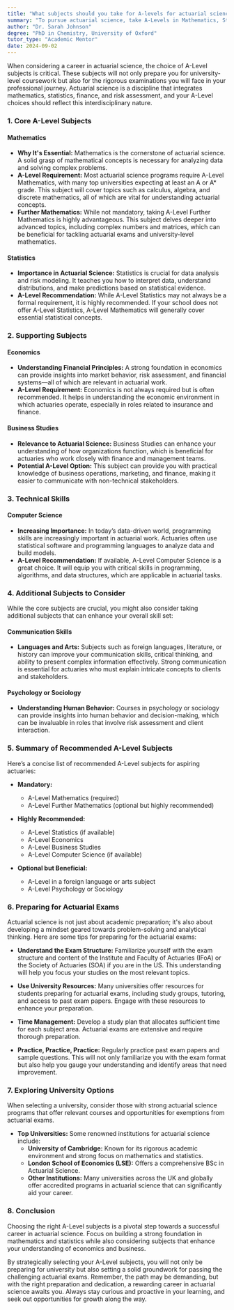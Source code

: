 ```yaml
---
title: "What subjects should you take for A-levels for actuarial science?"
summary: "To pursue actuarial science, take A-Levels in Mathematics, Statistics, and Finance to prepare for university and professional exams."
author: "Dr. Sarah Johnson"
degree: "PhD in Chemistry, University of Oxford"
tutor_type: "Academic Mentor"
date: 2024-09-02
---
```


When considering a career in actuarial science, the choice of A-Level subjects is critical. These subjects will not only prepare you for university-level coursework but also for the rigorous examinations you will face in your professional journey. Actuarial science is a discipline that integrates mathematics, statistics, finance, and risk assessment, and your A-Level choices should reflect this interdisciplinary nature.

### 1. Core A-Level Subjects

#### Mathematics
- **Why It's Essential:** Mathematics is the cornerstone of actuarial science. A solid grasp of mathematical concepts is necessary for analyzing data and solving complex problems.
- **A-Level Requirement:** Most actuarial science programs require A-Level Mathematics, with many top universities expecting at least an A or A* grade. This subject will cover topics such as calculus, algebra, and discrete mathematics, all of which are vital for understanding actuarial concepts.
- **Further Mathematics:** While not mandatory, taking A-Level Further Mathematics is highly advantageous. This subject delves deeper into advanced topics, including complex numbers and matrices, which can be beneficial for tackling actuarial exams and university-level mathematics.

#### Statistics
- **Importance in Actuarial Science:** Statistics is crucial for data analysis and risk modeling. It teaches you how to interpret data, understand distributions, and make predictions based on statistical evidence.
- **A-Level Recommendation:** While A-Level Statistics may not always be a formal requirement, it is highly recommended. If your school does not offer A-Level Statistics, A-Level Mathematics will generally cover essential statistical concepts.

### 2. Supporting Subjects

#### Economics
- **Understanding Financial Principles:** A strong foundation in economics can provide insights into market behavior, risk assessment, and financial systems—all of which are relevant in actuarial work.
- **A-Level Requirement:** Economics is not always required but is often recommended. It helps in understanding the economic environment in which actuaries operate, especially in roles related to insurance and finance.

#### Business Studies
- **Relevance to Actuarial Science:** Business Studies can enhance your understanding of how organizations function, which is beneficial for actuaries who work closely with finance and management teams.
- **Potential A-Level Option:** This subject can provide you with practical knowledge of business operations, marketing, and finance, making it easier to communicate with non-technical stakeholders.

### 3. Technical Skills

#### Computer Science
- **Increasing Importance:** In today’s data-driven world, programming skills are increasingly important in actuarial work. Actuaries often use statistical software and programming languages to analyze data and build models.
- **A-Level Recommendation:** If available, A-Level Computer Science is a great choice. It will equip you with critical skills in programming, algorithms, and data structures, which are applicable in actuarial tasks.

### 4. Additional Subjects to Consider

While the core subjects are crucial, you might also consider taking additional subjects that can enhance your overall skill set:

#### Communication Skills
- **Languages and Arts:** Subjects such as foreign languages, literature, or history can improve your communication skills, critical thinking, and ability to present complex information effectively. Strong communication is essential for actuaries who must explain intricate concepts to clients and stakeholders.

#### Psychology or Sociology
- **Understanding Human Behavior:** Courses in psychology or sociology can provide insights into human behavior and decision-making, which can be invaluable in roles that involve risk assessment and client interaction.

### 5. Summary of Recommended A-Level Subjects

Here’s a concise list of recommended A-Level subjects for aspiring actuaries:

- **Mandatory:** 
  - A-Level Mathematics (required)
  - A-Level Further Mathematics (optional but highly recommended)

- **Highly Recommended:**
  - A-Level Statistics (if available)
  - A-Level Economics
  - A-Level Business Studies
  - A-Level Computer Science (if available)

- **Optional but Beneficial:**
  - A-Level in a foreign language or arts subject
  - A-Level Psychology or Sociology

### 6. Preparing for Actuarial Exams

Actuarial science is not just about academic preparation; it's also about developing a mindset geared towards problem-solving and analytical thinking. Here are some tips for preparing for the actuarial exams:

- **Understand the Exam Structure:** Familiarize yourself with the exam structure and content of the Institute and Faculty of Actuaries (IFoA) or the Society of Actuaries (SOA) if you are in the US. This understanding will help you focus your studies on the most relevant topics.

- **Use University Resources:** Many universities offer resources for students preparing for actuarial exams, including study groups, tutoring, and access to past exam papers. Engage with these resources to enhance your preparation.

- **Time Management:** Develop a study plan that allocates sufficient time for each subject area. Actuarial exams are extensive and require thorough preparation.

- **Practice, Practice, Practice:** Regularly practice past exam papers and sample questions. This will not only familiarize you with the exam format but also help you gauge your understanding and identify areas that need improvement.

### 7. Exploring University Options

When selecting a university, consider those with strong actuarial science programs that offer relevant courses and opportunities for exemptions from actuarial exams. 

- **Top Universities:** Some renowned institutions for actuarial science include:
  - **University of Cambridge:** Known for its rigorous academic environment and strong focus on mathematics and statistics.
  - **London School of Economics (LSE):** Offers a comprehensive BSc in Actuarial Science.
  - **Other Institutions:** Many universities across the UK and globally offer accredited programs in actuarial science that can significantly aid your career.

### 8. Conclusion

Choosing the right A-Level subjects is a pivotal step towards a successful career in actuarial science. Focus on building a strong foundation in mathematics and statistics while also considering subjects that enhance your understanding of economics and business. 

By strategically selecting your A-Level subjects, you will not only be preparing for university but also setting a solid groundwork for passing the challenging actuarial exams. Remember, the path may be demanding, but with the right preparation and dedication, a rewarding career in actuarial science awaits you. Always stay curious and proactive in your learning, and seek out opportunities for growth along the way.
    